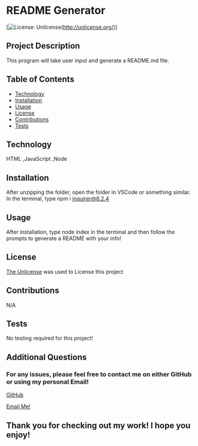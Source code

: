 
# README Generator
[![License: Unlicense](https://img.shields.io/badge/license-Unlicense-blue.svg)(http://unlicense.org/)]

## Project Description

This program will take user input and generate a README.md file.

## Table of Contents

- [Technology](#technology)
- [Installation](#installation)
- [Usage](#usage)
- [License](#license)
- [Contributions](#contributions)
- [Tests](#tests)

## Technology

HTML ,JavaScript ,Node 

## Installation

After unzipping the folder, open the folder in VSCode or something similar. In the terminal, type npm i inquirer@8.2.4

## Usage

After installation, type node index in the terminal and then follow the prompts to generate a README with your info!


## License

[The Unlicense](http://unlicense.org/) was used to License this project


## Contributions 

N/A

## Tests

No testing required for this project!

## Additional Questions

### For any issues, please feel free to contact me on either GitHub or using my personal Email!
[GitHub](https://github.com/Rdoolz51)

[Email Me!](mailto:Rdoolz51@aol.com)


## Thank you for checking out my work! I hope you enjoy!

